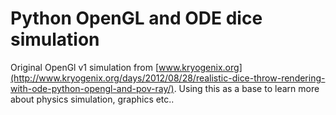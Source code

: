 # Python OpenGL and ODE dice simulation

Original OpenGl v1 simulation from [www.kryogenix.org](http://www.kryogenix.org/days/2012/08/28/realistic-dice-throw-rendering-with-ode-python-opengl-and-pov-ray/). Using this as a base to learn more about physics simulation, graphics etc..


